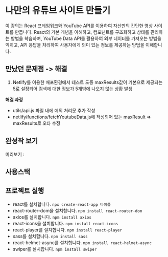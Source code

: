 # 나만의 유튜브 사이트 만들기

이 강의는 React 프레임워크와 YouTube API를 이용하여 자신만의 간단한 영상 사이트를 만듭니다. React의 기본 개념을 이해하고, 컴포넌트를 구조화하고 상태를 관리하는 방법을 학습하며,
YouTube Data API를 활용하여 외부 데이터를 가져오는 방법을 익히고, API 응답을 처리하여 사용자에게 의미 있는 정보를 제공하는 방법을 이해합니다.

## 만났던 문제점 -> 해결

1. Netlify를 이용한 배포환경에서 테스트 도중 maxResults값이 기본으로 제공되는 5로 설정되어 검색에 대한 정보가 5개밖에 나오지 않는 상황 발생

**해결 과정**

-   utils/api.js 파일 내에 예외 처리문 추가 작성
-   netlify/functions/fetchYoutubeData.js에 작성되어 있는 maxResult => maxResults로 오타 수정

## 완성작 보기

미리보기 :

## 사용스택

## 프로젝트 실행

-   react를 설치합니다. `npx create-react-app 타이틀`
-   react-router-dom을 설치합니다. `npm install react-router-dom`
-   axios를 설치합니다. `npm install axios`
-   react-icons을 설치합니다. `npm install react-icons`
-   react-player를 설치합니다. `npm install react-player`
-   sass를 설치합니다. `npm install sass`
-   react-helmet-async를 설치합니다. `npm install react-helmet-async`
-   swiper를 설치합니다. `npm install swiper`
